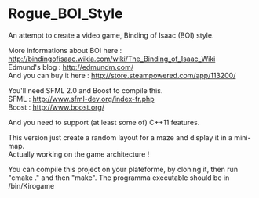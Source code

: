 Rogue_BOI_Style
===============

An attempt to create a video game, Binding of Isaac (BOI) style.

More informations about BOI here : http://bindingofisaac.wikia.com/wiki/The_Binding_of_Isaac_Wiki  <br /> 
Edmund's blog : http://edmundm.com/  <br /> 
And you can buy it here : http://store.steampowered.com/app/113200/

You'll need SFML 2.0 and Boost to compile this. <br />
SFML : http://www.sfml-dev.org/index-fr.php <br />
Boost : http://www.boost.org/ 

And you need to support (at least some of) C++11 features.

This version just create a random layout for a maze and display it in a mini-map. <br /> 
Actually working on the game architecture !

You can compile this project on your plateforme, by cloning it, then run "cmake ." and then "make".
The programma executable should be in <the root folder where you cloned>/bin/Kirogame 

